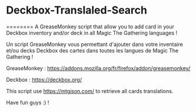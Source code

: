 # Deckbox-Translaled-Search
========
A GreaseMonkey script that allow you to add card in your Deckbox inventory and/or deck in all Magic The Gathering languages !

Un script GreaseMonkey vous permettant d'ajouter dans votre inventaire et/ou decks Deckbox des cartes dans toutes les langues de Magic The Gathering !

GreaseMonkey : https://addons.mozilla.org/fr/firefox/addon/greasemonkey/

Deckbox : https://deckbox.org/

This script use https://mtgjson.com/ to retrieve all cards translations.

Have fun guys :) !
